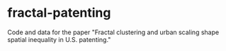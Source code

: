 # fractal-patenting
Code and data for the paper "Fractal clustering and urban scaling shape spatial inequality in U.S. patenting."
